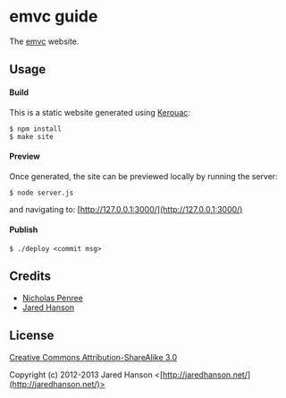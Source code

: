 # emvc guide

The [emvc](http://emvc.github.io/emvc) website.

## Usage

#### Build

This is a static website generated using [Kerouac](https://github.com/jaredhanson/kerouac):

    $ npm install
    $ make site

#### Preview

Once generated, the site can be previewed locally by running the server:

    $ node server.js

and navigating to: [http://127.0.0.1:3000/](http://127.0.0.1:3000/)

#### Publish

    $ ./deploy <commit msg>

## Credits

- [Nicholas Penree](http://github.com/drudge)
- [Jared Hanson](http://github.com/jaredhanson)

## License

[Creative Commons Attribution-ShareAlike 3.0](http://creativecommons.org/licenses/by-sa/3.0/)

Copyright (c) 2012-2013 Jared Hanson <[http://jaredhanson.net/](http://jaredhanson.net/)>

